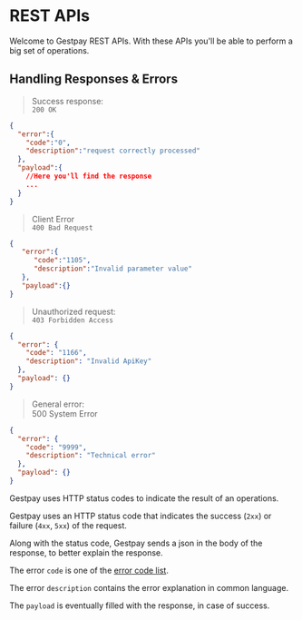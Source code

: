 # REST APIs

Welcome to Gestpay REST APIs. With these APIs you'll be able to perform a big set of operations. 

## Handling Responses & Errors

> Success response: <br>
> `200 OK`

```json
{
  "error":{
    "code":"0",
    "description":"request correctly processed"
  },
  "payload":{
    //Here you'll find the response 
    ...
  }
}
```

> Client Error <br>
> `400 Bad Request`

```json
{
   "error":{
      "code":"1105",
      "description":"Invalid parameter value"
   },
   "payload":{}
}
```

> Unauthorized request: <br>
> `403 Forbidden Access` 

```json
{
  "error": {
    "code": "1166",
    "description": "Invalid ApiKey"
  },
  "payload": {}
}
```

> General error: <br>
> 500 System Error

```json
{
  "error": {
    "code": "9999",
    "description": "Technical error"
  },
  "payload": {}
}
```

Gestpay uses HTTP status codes to indicate the result of an operations. 

Gestpay uses an HTTP status code that indicates the success (`2xx`) or failure (`4xx`, `5xx`) of the request.

Along with the status code, Gestpay sends a json in the body of the response, to better explain the response. 

The error `code` is one of the [error code list](#errors).

The error `description` contains the error explanation in common language. 

The `payload` is eventually filled with the response, in case of success.